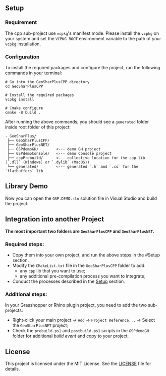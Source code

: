 ﻿## Setup
### Requirement
The cpp sub-project use `vcpkg`'s manifest mode.
Please install the `vcpkg` on your system and set the `VCPKG_ROOT` environment variable to the path of your `vcpkg` installation.

### Configuration
To install the required packages and configure the project, run the following commands in your terminal:
```pwsh
# Go into the GeoSharPlusCPP directory
cd GeoSharPlusCPP

# Install the required packages	
vcpkg install

# Cmake configure
cmake -B build .
```

After running the above commands, you should see a `generated` folder inside root folder of this project:
```
- GeoSharPlus/  
 ├── GeoSharPlusCPP/  
 ├── GeoSharPlusNET/  
 ├── GSPdemoGH/        <--- demo GH project
 ├── GSPdemoConsole/   <--- demo Console project
 ├── cppPrebuild/      <--- collective location for the cpp lib (`.dll` (Windows) or `.dylib` (MacOS))
 └── generated/        <--- generated `.h` and `.cs` for the `flatbuffers` lib
```

## Library Demo
Now you can open the `GSP.DEMO.sln` solution file in Visual Studio and build the project.

## Integration into another Project
**The most important two folders are `GeoSharPlusCPP` and `GeoSharPlusNET`.**

### Required steps:
- Copy them into your own project, and run the above steps in the #Setup section.
- Modify the `CMakeList.txt` file in the `GeoSharPlusCPP` folder to add:
  - any `cpp` lib that you want to use;
  - any additional pre-compilation process you want to integrate;
- Conduct the processes described in the [Setup](#setup) section.

### Additional steps:
In your Grasshopper or Rhino plugin project, you need to add the two sub-projects:
- Right-click your main project -> `Add` -> `Project Reference...` -> Select the `GeoSharPlusNET` project;
- Check the `prebuild.ps1` and `postbuild.ps1` scripts in the `GSPdemoGH` folder for additional *build event* and copy to your project.

## License
This project is licensed under the MIT License. See the [LICENSE](LICENSE) file for details.
